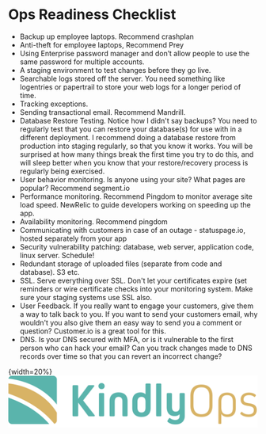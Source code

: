 # Ops Readiness Checklist  
+ Backup up employee laptops. Recommend crashplan
+ Anti-theft for employee laptops, Recommend Prey
+ Using Enterprise password manager and don’t allow people to use the same password for multiple accounts.
+ A staging environment to test changes before they go live.
+ Searchable logs stored off the server. You need something like logentries or papertrail to store your web logs for a longer period of time.
+ Tracking exceptions.
+ Sending transactional email. Recommend Mandrill.
+ Database Restore Testing. Notice how I didn't say backups? You need to regularly test that you can restore your database(s) for use with in a different deployment. I recommend doing a database restore from production into staging regularly, so that you know it works. You will be surprised at how many things break the first time you try to do this, and will sleep better when you know that your restore/recovery process is regularly being exercised.
+ User behavior monitoring. Is anyone using your site? What pages are popular? Recommend segment.io
+ Performance monitoring. Recommend Pingdom to monitor average site load speed. NewRelic to guide developers working on speeding up the app.
+ Availability monitoring. Recommend pingdom
+ Communicating with customers in case of an outage - statuspage.io, hosted separately from your app
+ Security vulnerability patching: database, web server, application code, linux server. Schedule!
+ Redundant storage of uploaded files (separate from code and database). S3 etc.
+ SSL. Serve everything over SSL. Don't let your certificates expire (set reminders or wire certificate checks into your monitoring system. Make sure your staging systems use SSL also.
+ User Feedback. If you really want to engage your customers, give them a way to talk back to you. If you want to send your customers email, why wouldn't you also give them an easy way to send you a comment or question? Customer.io is a great tool for this.
+ DNS. Is your DNS secured with MFA, or is it vulnerable to the first person who can hack your email? Can you track changes made to DNS records over time so that you can revert an incorrect change?

{width=20%}
![](images/logo.png)